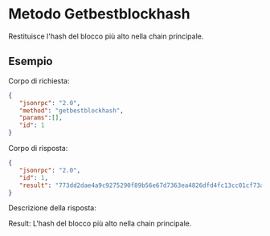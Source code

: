 # Metodo Getbestblockhash

Restituisce l'hash del blocco più alto nella chain principale.

## Esempio

Corpo di richiesta:

```json
{
   "jsonrpc": "2.0",
   "method": "getbestblockhash",
   "params":[],
   "id": 1
}
```

Corpo di risposta:

```json
{
   "jsonrpc": "2.0",
   "id": 1,
   "result": "773dd2dae4a9c9275290f89b56e67d7363ea4826dfd4fc13cc01cf73a44b0d0e"
}
```

Descrizione della risposta:

Result: L'hash del blocco più alto nella chain principale.

